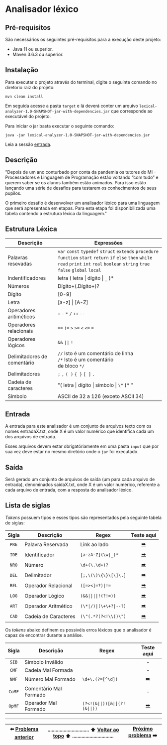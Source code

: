 # Analisador léxico

## Pré-requisitos
São necessários os seguintes pré-requisitos para a execução deste projeto:
- Java 11 ou superior.
- Maven 3.6.3 ou superior.

## Instalação
Para executar o projeto através do terminal, digite o seguinte comando 
no diretorio raiz do projeto:

    mvn clean install

Em seguida acesse a pasta `target` e lá deverá conter um arquivo 
`lexical-analyzer-1.0-SNAPSHOT-jar-with-dependencies.jar` que corresponde 
ao executável do projeto. 

Para iniciar o jar basta executar o seguinte comando:

    java -jar lexical-analyzer-1.0-SNAPSHOT-jar-with-dependencies.jar
    
Leia a sessão [entrada](#entrada).

## Descrição

"Depois de um ano conturbado por conta da pandemia os tutores do MI -
Processadores e Linguagem de Programação estão voltando “com tudo” e querem
saber se os alunos também estão animados. Para isso estão lançando uma série
de desafios para testarem os conhecimentos de seus pupilos.

O primeiro desafio é desenvolver um analisador léxico para uma linguagem que
será apresentada em etapas. Para esta etapa foi disponibilizada uma tabela
contendo a estrutura léxica da linguagem."

## Estrutura Léxica

| Descrição | Expressões |
| ----------| ----- |
| Palavras resevadas| `var` `const` `typedef` `struct` `extends` `procedure` `function` `start` `return` `if` `else` `then` `while` `read` `print` `int` `real` `boolean` `string` `true` `false` `global` `local` |
| Indentificadores | letra ( letra \| dígito \| `_` )* |
| Números | Dígito+(.Dígito+)? |
| Dígito | [0-9] |
| Letra | [a-z] \| [A-Z] |
| Operadores aritiméticos | `+` `-` `*` `/` `++`  `--` |
| Operadores relacionais | `==` `!=` `>` `>=` `<` `<=` `=` |
| Operadores lógicos | `&&` `\|\|` `!` |
| Delimitadores de comentário | `//` Isto é um comentário de linha </br> `/*` Isto é um comentário </br> de bloco `*/` |
| Delimitadores | `;` `,` `( )` `{ }` `[ ]` `.`|
| Cadeia de caracteres | "( letra \| dígito \| símbolo \| `\"` )* " |
| Símbolo | ASCII de 32 a 126 (exceto ASCII 34) |

## Entrada

A entrada para este analisador é um conjunto de
arquivos texto com os nomes entradaX.txt, onde X é um
valor numérico que identifica cada um dos arquivos de
entrada. 

Esses arquivos devem estar obrigatóriamente em uma pasta
`input` que por sua vez deve estar no mesmo diretório
onde o `jar` foi executado.

## Saída

Será gerado um conjunto de arquivos de saída
(um para cada arquivo de entrada), denominados
saidaX.txt, onde X é um valor numérico, referente a
cada arquivo de entrada, com a resposta do analisador
léxico.

## Lista de siglas
_Tokens_ possuem tipos e esses tipos são representados pela seguinte tabela
de siglas:

| Sigla | Descrição | Regex | Teste aqui |
| :---: | --------- | --- | :---: |
| `PRE` | Palavra Reservada | Link ao lado | [:arrow_right:](https://regex101.com/r/pclNMd/1) |  
| `IDE` | Identificador | `[a-zA-Z](\w\|_)*` | [:arrow_right:](https://regex101.com/r/6xxPQu/1) |
| `NRO` | Número | `\d+(\.\d+)?` | [:arrow_right:](https://regex101.com/r/WctRjw/1) | 
| `DEL` | Delimitador | `[;,\(\)\{\}\[\]\.]` | [:arrow_right:](https://regex101.com/r/2HvsoT/1) |
| `REL` | Operador Relacional | `([=><]=?)\|!=` | [:arrow_right:](https://regex101.com/r/z0hRyx/1) |  
| `LOG` | Operador Lógico | `(&&\|\|\|\|!(?!=))` | [:arrow_right:](https://regex101.com/r/N87Oib/1) | 
| `ART` | Operador Aritmético | `(\*\|/)\|(\+\+?\|--?)` | [:arrow_right:](https://regex101.com/r/S15suW/1) | 
| `CAD` | Cadeia de Caracteres | `(\"(.*?(?<!\\))\")` |[:arrow_right:](https://regex101.com/r/wOKrE0/1) |

Os _tokens_ abaixo definem os possivéis erros léxicos que o analisador é capaz de 
encontrar durante a análise.

| Sigla | Descrição | Regex | Teste aqui |
| :---: | --------- | --- | :---: |
| `SIB` | Simbolo Inválido |  | - | 
| `CMF` | Cadeia Mal Formada | | - |
| `NMF` | Número Mal Formado | `\d+\.(?=[^\d])` | [:arrow_right:](https://regex101.com/r/Vl3PUd/1) |
| `CoMF` | Comentário Mal Formado | | - |
| `OpMF` | Operador Mal Formado | `(?<!(&\|\|))[&\|](?!(&\|\|))` | [:arrow_right:](https://regex101.com/r/dPfLux/1) |


----------

| :arrow_left: [Problema anterior](https://github.com/UellingtonDamasceno/SGD-API) |............................... :arrow_up: [Voltar ao topo](#analisador-léxico) :arrow_up: ...............................| [Próximo problema]() :arrow_right: | 
| :----: |-----| :-----:|
